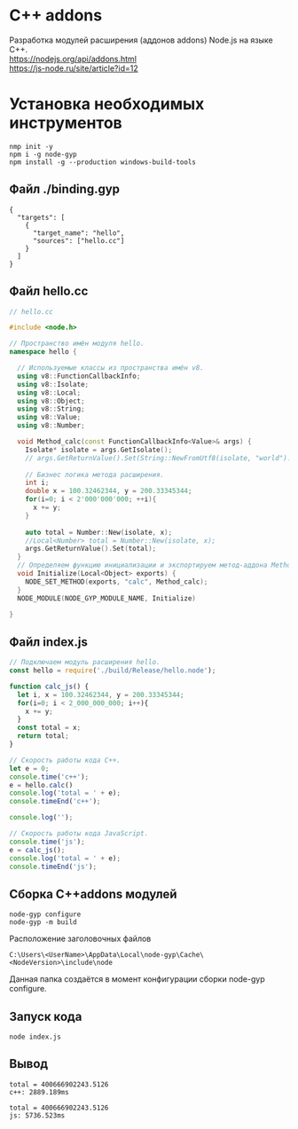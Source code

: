 # C++ addons
Разработка модулей расширения (аддонов addons) Node.js на языке C++.  
https://nodejs.org/api/addons.html  
https://js-node.ru/site/article?id=12  


# Установка необходимых инструментов
```
nmp init -y
npm i -g node-gyp
npm install -g --production windows-build-tools
```
## Файл ./binding.gyp
```
{
  "targets": [
    {
      "target_name": "hello",
      "sources": ["hello.cc"]
    }
  ]
}
```
## Файл hello.cc
```cpp
// hello.cc

#include <node.h>

// Пространство имён модуля hello.
namespace hello {

  // Используемые классы из пространства имён v8.
  using v8::FunctionCallbackInfo;
  using v8::Isolate;
  using v8::Local;
  using v8::Object;
  using v8::String;
  using v8::Value;
  using v8::Number;

  void Method_calc(const FunctionCallbackInfo<Value>& args) {
    Isolate* isolate = args.GetIsolate();
    // args.GetReturnValue().Set(String::NewFromUtf8(isolate, "world").ToLocalChecked());
    
    // Бизнес логика метода расширения.
    int i;
    double x = 100.32462344, y = 200.33345344;
    for(i=0; i < 2'000'000'000; ++i){
      x += y;
    }
    
    auto total = Number::New(isolate, x);
    //Local<Number> total = Number::New(isolate, x);
    args.GetReturnValue().Set(total);
  }
  // Определяем функцию инициализации и экспортируем метод-аддона Method_calc наружу под именем calc.
  void Initialize(Local<Object> exports) {
    NODE_SET_METHOD(exports, "calc", Method_calc);
  }
  NODE_MODULE(NODE_GYP_MODULE_NAME, Initialize)

}
```

## Файл index.js
```js
// Подключаем модуль расширения hello.
const hello = require('./build/Release/hello.node');

function calc_js() {
  let i, x = 100.32462344, y = 200.33345344;
  for(i=0; i < 2_000_000_000; i++){
    x += y;
  }
  const total = x;
  return total;
}

// Скорость работы кода C++.
let e = 0;
console.time('c++');
e = hello.calc()
console.log('total = ' + e);
console.timeEnd('c++');

console.log('');

// Скорость работы кода JavaScript.
console.time('js');
e = calc_js();
console.log('total = ' + e);
console.timeEnd('js');
```

## Сборка C++addons модулей
```
node-gyp configure
node-gyp -m build
```
Расположение заголовочных файлов
```
C:\Users\<UserName>\AppData\Local\node-gyp\Cache\<NodeVersion>\include\node
```
Данная папка создаётся в момент конфигурации сборки node-gyp configure.

## Запуск кода
```
node index.js
```

## Вывод
```
total = 400666902243.5126
c++: 2889.189ms

total = 400666902243.5126
js: 5736.523ms
```
